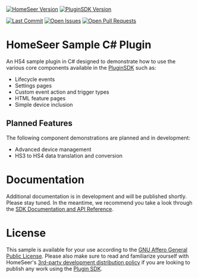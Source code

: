 [![HomeSeer Version][hs-version-badge]][hs-version-url]
[![PluginSDK Version][sdk-version-badge]][sdk-url]

[![Last Commit][maintained-badge]][commits-url]
[![Open Issues][open-issues]][issues-url]
[![Open Pull Requests][open-pull-requests]][pull-requests-url]

# HomeSeer Sample C# Plugin
An HS4 sample plugin in C# designed to demonstrate how to use the various core components available in the [PluginSDK][sdk-url] such as:

* Lifecycle events
* Settings pages
* Custom event action and trigger types
* HTML feature pages
* Simple device inclusion

## Planned Features
The following component demonstrations are planned and in development:

* Advanced device management
* HS3 to HS4 data translation and conversion

# Documentation
Additional documentation is in development and will be published shortly.  Please stay tuned.  In the meantime, we recommend you take a look through the [SDK Documentation and API Reference][docs-url].

# License
This sample is available for your use according to the [GNU Affero General Public License][license-url]. Please also make sure to read and familiarize yourself with HomeSeer's [3rd-party development distribution policy][distribution-policy] if you are looking to publish any work using the [Plugin SDK][sdk-url].

[sdk-url]: https://github.com/HomeSeer/Plugin-SDK
[docs-url]: https://docs.homeseer.com/display/HSPI
[hs-version-url]: https://homeseer.com/
[issues-url]: https://github.com/HomeSeer/Sample-Plugin-CS/issues
[pull-requests-url]: https://github.com/HomeSeer/Sample-Plugin-CS/pulls
[commits-url]: https://github.com/HomeSeer/Sample-Plugin-CS/commits/master
[license-url]: https://github.com/HomeSeer/Sample-Plugin-CS/blob/master/LICENSE
[distribution-policy]: https://homeseer.com/3rd-party-development-distribution-policy/

[hs-version-badge]: https://img.shields.io/badge/Works%20With-HS4.1.17.0-blue
[sdk-version-badge]: https://img.shields.io/badge/Works%20With-PluginSDK%201.3.0.0-green
[open-issues]: https://img.shields.io/github/issues-raw/HomeSeer/Sample-Plugin-CS
[open-pull-requests]: https://img.shields.io/github/issues-pr-raw/HomeSeer/Sample-Plugin-CS
[maintained-badge]: https://img.shields.io/github/last-commit/HomeSeer/Sample-Plugin-CS

